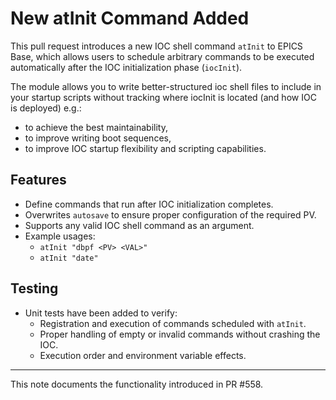 # New atInit Command Added

This pull request introduces a new IOC shell command `atInit` to EPICS Base, which allows users to schedule arbitrary commands to be executed automatically after the IOC initialization phase (`iocInit`).

The module allows you to write better-structured ioc shell files to include in your startup scripts without tracking where iocInit is located (and how IOC is deployed) e.g.:
- to achieve the best maintainability,
- to improve writing boot sequences,
- to improve IOC startup flexibility and scripting capabilities.

## Features

- Define commands that run after IOC initialization completes.
- Overwrites ```autosave``` to ensure proper configuration of the required PV.
- Supports any valid IOC shell command as an argument.
- Example usages:
  - `atInit "dbpf <PV> <VAL>"`
  - `atInit "date"`

## Testing

- Unit tests have been added to verify:
  - Registration and execution of commands scheduled with `atInit`.
  - Proper handling of empty or invalid commands without crashing the IOC.
  - Execution order and environment variable effects.

---

This note documents the functionality introduced in PR #558.
